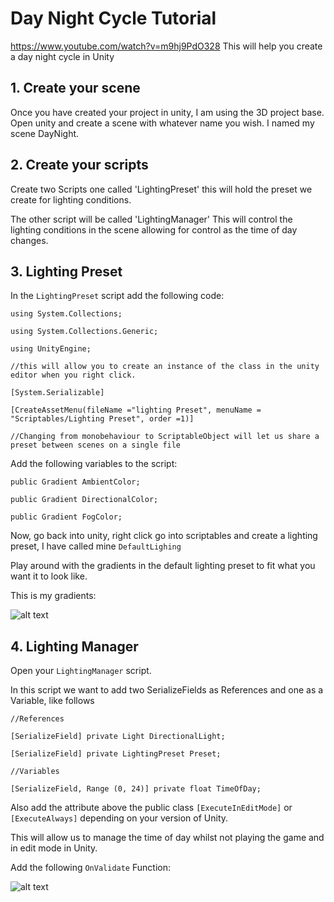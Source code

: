 # Day Night Cycle Tutorial
https://www.youtube.com/watch?v=m9hj9PdO328
This will help you create a day night cycle in Unity

## 1. Create your scene

Once you have created your project in unity, I am using the 3D project base.
Open unity and create a scene with whatever name you wish.
I named my scene DayNight.

## 2. Create your scripts

Create two Scripts one called 'LightingPreset' this will hold the preset we create for lighting conditions.

The other script will be called 'LightingManager' This will control the lighting conditions in the scene allowing for control as the time of day changes.

## 3. Lighting Preset

In the `LightingPreset` script add the following code:

`using System.Collections;`

`using System.Collections.Generic;`

`using UnityEngine;`

`//this will allow you to create an instance of the class in the unity editor when you right click.`

`[System.Serializable]`

`[CreateAssetMenu(fileName ="lighting Preset", menuName = "Scriptables/Lighting Preset", order =1)]`

`//Changing from monobehaviour to ScriptableObject will let us share a preset between scenes on a single file`

Add the following variables to the script:

`public Gradient AmbientColor;`

`public Gradient DirectionalColor;`

`public Gradient FogColor;`

Now, go back into unity, right click go into scriptables and create a lighting preset, I have called mine `DefaultLighing`

Play around with the gradients in the default lighting preset to fit what you want it to look like.

This is my gradients:

![alt text](https://i.imgur.com/A107jCa.png)


## 4. Lighting Manager

Open your `LightingManager` script.

In this script we want to add two SerializeFields as References and one as a Variable, like follows

`//References`

`[SerializeField] private Light DirectionalLight;`

`[SerializeField] private LightingPreset Preset;`

`//Variables`

`[SerializeField, Range (0, 24)] private float TimeOfDay;`

Also add the attribute above the public class `[ExecuteInEditMode]` or `[ExecuteAlways]` depending on your version of Unity.

This will allow us to manage the time of day whilst not playing the game and in edit mode in Unity.

Add the following  `OnValidate` Function:

![alt text](https://i.imgur.com/5LjwGn6.png)
